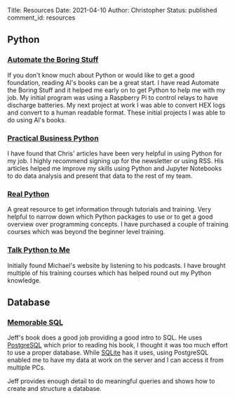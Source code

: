 Title: Resources
Date: 2021-04-10
Author: Christopher
Status: published
comment_id: resources

## Python

### [Automate the Boring Stuff](https://automatetheboringstuff.com/)

If you don't know much about Python or would like to get a good foundation,
reading Al's books can be a great start.
I have read Automate the Boring Stuff and it helped me early on to get Python to
help me with my job.
My initial program was using a Raspberry Pi to control relays to have 
discharge batteries.
My next project at work I was able to convert HEX logs and convert to a human
readable format.
These initial projects I was able to do using Al's books.

### [Practical Business Python](https://pbpython.com/)

I have found that Chris' articles have been very helpful in using Python for my
job.
I highly recommend signing up for the newsletter or using RSS.
His articles helped me improve my skills using Python and Jupyter Notebooks to
do data analysis and present that data to the rest of my team.

### [Real Python](https://realpython.com/)

A great resource to get information through tutorials and training.
Very helpful to narrow down which Python packages to use or to get a good
overview over programming concepts.
I have purchased a couple of training courses which was beyond the beginner
level training.

### [Talk Python to Me](https://talkpython.fm/)

Initially found Michael's website by listening to his podcasts.
I have brought multiple of his training courses which has helped round out my
Python knowledge.

## Database

### [Memorable SQL](https://payhip.com/b/oXJs)

Jeff's book does a good job providing a good intro to SQL.
He uses [PostgreSQL](https://www.postgresql.org/) which prior to reading his
book, I thought it was too much effort to use a proper database.
While [SQLite](https://sqlite.org/index.html) has it uses, using PostgreSQL
enabled me to have my data at work on the server and I can access it from 
multiple PCs.

Jeff provides enough detail to do meaningful queries and shows how to create
and structure a database. 